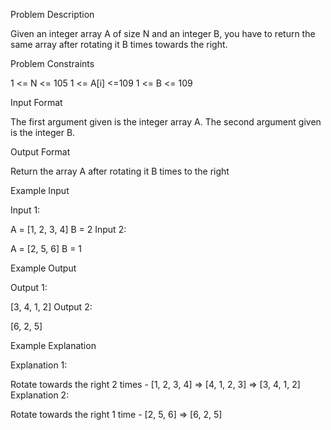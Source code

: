 Problem Description

Given an integer array A of size N and an integer B, you have to return the same array after rotating it B times towards the right.


Problem Constraints

1 <= N <= 105
1 <= A[i] <=109
1 <= B <= 109


Input Format

The first argument given is the integer array A.
The second argument given is the integer B.


Output Format

Return the array A after rotating it B times to the right


Example Input

Input 1:

A = [1, 2, 3, 4]
B = 2
Input 2:

A = [2, 5, 6]
B = 1


Example Output

Output 1:

[3, 4, 1, 2]
Output 2:

[6, 2, 5]


Example Explanation

Explanation 1:

Rotate towards the right 2 times - [1, 2, 3, 4] => [4, 1, 2, 3] => [3, 4, 1, 2]
Explanation 2:

Rotate towards the right 1 time - [2, 5, 6] => [6, 2, 5]
